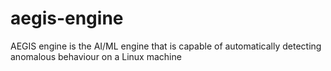 # aegis-engine
AEGIS engine is the AI/ML engine that is capable of automatically detecting anomalous behaviour on a Linux machine
